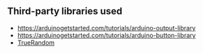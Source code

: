 
## Third-party libraries used

- https://arduinogetstarted.com/tutorials/arduino-output-library
- https://arduinogetstarted.com/tutorials/arduino-button-library
- [TrueRandom](https://github.com/sirleech/TrueRandom)
